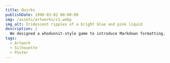 ```yaml
---
title: Quirks
publishDate: 1998-03-02 00:00:00
img: /assets/artworks/s1.webp
img_alt: Iridescent ripples of a bright blue and pink liquid
description: |
  We designed a whodunnit-style game to introduce Markdown formatting. Suspense — suspicion — syntax!
tags:
  - Artwork
  - Silhouette
  - Poster
---
```



